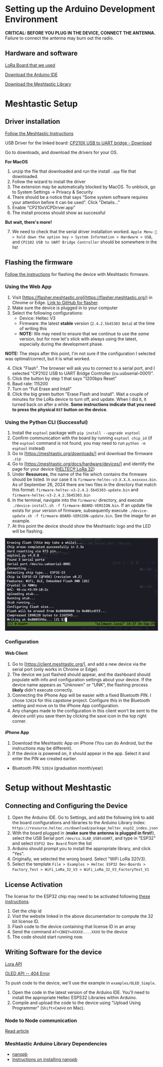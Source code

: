 # Setting up the Arduino Development Environment

**CRITICAL: BEFORE YOU PLUG IN THE DEVICE, CONNECT THE ANTENNA.** Failure to connect the antenna may burn out the radio. 

## Hardware and software
[LoRa Board that we used](https://www.amazon.com/dp/B076MSLFC9/ref=sspa_dk_detail_0?psc=1&pd_rd_i=B076MSLFC9&pd_rd_w=5rwFT&content-id=amzn1.sym.953c7d66-4120-4d22-a777-f19dbfa69309&pf_rd_p=953c7d66-4120-4d22-a777-f19dbfa69309&pf_rd_r=32W9SXEYE5R034EX0BZ8&pd_rd_wg=GpSNP&pd_rd_r=c83327df-7025-4040-92db-4c535a094845&s=pc&sp_csd=d2lkZ2V0TmFtZT1zcF9kZXRhaWwy)

[Download the Arduino IDE](https://www.arduino.cc/en/software)

[Download the Meshtastic Library](https://www.arduino.cc/reference/en/libraries/meshtastic/)


# Meshtastic Setup

## Driver installation

[Follow the Meshtastic Instructions](https://meshtastic.org/docs/getting-started/serial-drivers/esp32/)

USB Driver for the linked board: [CP210X USB to UART bridge - Download](https://www.silabs.com/developers/usb-to-uart-bridge-vcp-drivers)

Go to downloads, and download the drivers for your OS. 

**For MacOS**

1. unzip the file that downloaded and run the install `.app` file that downloaded.
2. Follow the wizard to install the driver
3. The extension may be automatically blocked by MacOS. To unblock, go to System Settings -> Privacy & Security
4. There should be a notice that says "Some system software requires your attention before it can be used". Click "Details..."
5. Enable "CP210xVCPDriver.app"
6. The install process should show as successful

**But wait, there's more!**

7. We need to check that the serial driver installation worked. `Apple Menu  > hold down the option key > System Information > Hardware > USB`, and `CP2102 USB to UART Bridge Controller` should be somewhere in the list

## Flashing the firmware

[Follow the instructions](https://meshtastic.org/docs/getting-started/flashing-firmware/esp32/) for flashing the device with Meshtastic firmware.

### Using the Web App

1. Visit [https://flasher.meshtastic.org](https://flasher.meshtastic.org/) in Chrome or Edge. [Link to GitHub for flasher](https://github.com/meshtastic/web-flasher).
2. Make sure the device is plugged in to your computer
3. Select the following configurations:
    - Device: Heltec V3
    - Firmware: the latest **stable** version (`2.4.2.5b45303 Beta`) at the time of writing this
    - **NOTE:** We may need to ensure that we continue to use the *same* version, but for now let's stick with always using the latest, especially during the development phase. 

**NOTE:** The steps after this point, I'm not sure if the configuration I selected was optimal/correct, but it is what worked. 

4. Click "Flash". The browser will ask you to connect to a serial port, and I selected "CP2102 USB to UART Bridge Controller (cu.usbserial-0001)".
5. Click the button by step 1 that says "1200bps Reset"
6. Baud rate: 115200
7. Turn on "Full Erase and Intall"
8. Click the big green button "Erase Flash and Install". Wait a couple of minutes for the LoRa device to turn off, and update. When I did it, it turned back on after a while. **Some instructions indicate that you need to press the physical `RST` button on the device**. 

### Using the Python CLI (Successful)

1. Install the `esptool` package with `pip install --upgrade esptool`
2. Confirm communication with the board by running `esptool chip_id` (if the `esptool` command is not found, you may need to run `python -m esptool` instead)
3. Go to [https://meshtastic.org/downloads/] and download the firmware `.zip`
4. Go to [https://meshtastic.org/docs/hardware/devices/] and identify the page for your device ([HELTEC® LoRa 32](https://meshtastic.org/docs/hardware/devices/heltec-automation/lora32/?heltec=v23))
5. Under **Resources**, the name of the file which contains the firmware should be listed. In our case it is `firmware-heltec-v3-X.X.X.xxxxxxx.bin`. As of September 26, 2024 there are two files in the directory that match this format: `firmware-heltec-v3-2.4.2.5b45303-update.bin` and `firmware-heltec-v3-2.4.2.5b45303.bin`
6. In the terminal, navigate into the `firmware/` directory, and execute `./device-install.sh -f firmware-BOARD-VERSION.bin`. If an update file exists for your version of firmware, subsequently execute `./device-update.sh -f firmware-BOARD-VERSION-update.bin`. See the image for an example.
7. At this point the device should show the Meshtastic logo and the LED will be flashing. 

![](firmware_flash_cli_example.png)

### Configuration

#### Web Client
1. Go to [https://client.meshtastic.org/], and add a new device via the serial port (only works in Chrome or Edge). 
2. The device we just flashed should appear, and the dashboard should populate with info and configuration settings about your device. If the device name appears as "Unknown" or "UNK", the flashing process **likely** didn't execute correctly. 
3. Connecting the iPhone App will be easier with a fixed Bluetooth PIN. I chose `52024` for this capstone project. Configure this in the Bluetooth setting and move on to the iPhone App configuration.
4. Any changes made to the configuration in this client won't be sent to the device until you save them by clicking the save icon in the top right corner. 

#### iPhone App

1. Download the Meshtastic App on iPhone (You can do Android, but the instructions may be different). 
2. If the device is powered on, it should appear in the app. Select it and enter the PIN we created earlier. 

- Bluetooth PIN: `52024` (graduation month/year)

# Setup without Meshtastic

## Connecting and Configuring the Device

1. Open the Arduino IDE. Go to Settings, and add the following link to add the board configurations and libraries to the Arduino Library index: `https://resource.heltec.cn/download/package_heltec_esp32_index.json`
2. With the board plugged in (**make sure the antenna is plugged in first!**), select the USB Serial port `/dev/cu.SLAB_USBtoUART`, and type in "ESP32" and select `ESP32 Dev Board` from the list
3. Arduino should prompt you to install the appropriate library, and click "Yes". 
4. Originally, we selected the wrong board. Select "WiFi LoRa 32(V3).
5. Select the template `File > Examples > Heltec ESP32 Dev-Boards > Factory_Test > WiFi_LoRa_32_V3 > WiFi_LoRa_32_V3_FactoryTest_V1`

## License Activation

The license for the ESP32 chip may need to be activated following [these instructions](https://docs.heltec.org/general/how_to_use_license.html).

1. Get the chip id
2. Visit the website linked in the above documentation to compute the 32 bit license ID.
3. Flash code to the device containing that license ID in an array
4. Send the command `AT+CDKEY=XXXXX....XXXX` to the device
5. The code should start running now. 

## Writing Software for the device

[Lora API](https://github.com/HelTecAutomation/Heltec_ESP32/blob/master/src/lora/API.md)

[OLED API -- 404 Error]()

To push code to the device, we'll use the example in `examples/OLED_Simple`. 
1. Open the code in the latest version of the Arduino IDE. You'll need to install the appropriate Heltec ESPS32 Libraries within Arduino. 
2. Compile and upload the code to the device using "Upload Using Programmer" (`Shift+Cmd+U` on Mac).

### Node to Node communication

[Read article](https://docs.heltec.org/general/lora_node_to_node.html)

### Meshtastic Arduino Library Dependencies

- [nanopb](https://jpa.kapsi.fi/nanopb/download/)
 - [Instructions on installing nanopb](https://www.dfrobot.com/blog-1161.html)